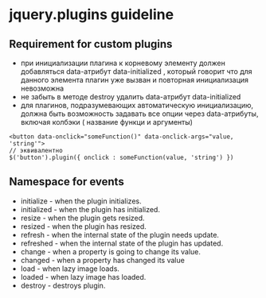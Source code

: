 # jquery.plugins guideline

## Requirement for custom plugins


+ при инициализации плагина к корневому элементу должен добавляться data-атрибут 
data-initialized , который говорит что для данного элемента плагин уже вызван 
и повторная инициализация невозможна
+ не забыть в методе destroy удалить data-атрибут data-initialized
+ для плагинов, подразумевающих автоматическую инициализацию,
должна быть возможность задавать все опции через data-атрибуты,
включая колбэки ( название функци и аргументы)
```
<button data-onclick="someFunction()" data-onclick-args="value, 'string'">
// эквивалентно
$('button').plugin({ onclick : someFunction(value, 'string') })
```

## Namespace for events

+ initialize  - when the plugin initializes.
+ initialized - when the plugin has initialized.
+ resize      - when the plugin gets resized.
+ resized     - when the plugin has resized.
+ refresh     - when the internal state of the plugin needs update.
+ refreshed   - when the internal state of the plugin has updated.
+ change      - when a property is going to change its value.
+ changed     - when a property has changed its value
+ load        - when lazy image loads.
+ loaded      - when lazy image has loaded.
+ destroy     - destroys plugin.

